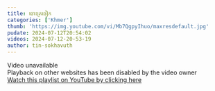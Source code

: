 ```yaml
---
title: ចោះត្រចៀក
categories: ['Khmer']
thumb: 'https://img.youtube.com/vi/Mb7QgpyIhuo/maxresdefault.jpg'
pudate: 2024-07-12T20:54:02
videos: 2024-07-12-20-53-19
author: tin-sokhavuth
---
```

Video unavailable<br/>
Playback on other websites has been disabled by the video owner<br/>
<a target="_blank" href="https://www.youtube.com/watch?v=Mb7QgpyIhuo&list=PL__vM7OJs4huDhNxc4o9qwybe2SmUk5v1">
 Watch this playlist on YouTube by clicking here
</a>
